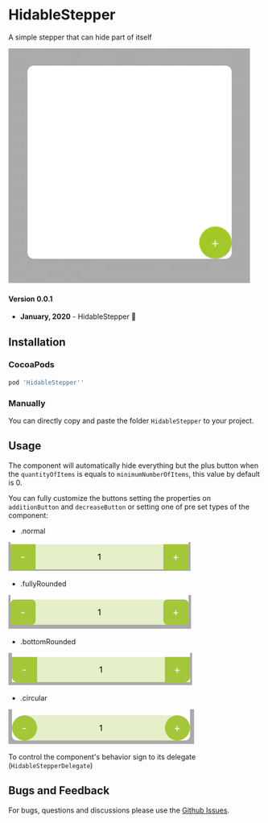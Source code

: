 # HidableStepper
A simple stepper that can hide part of itself 

![](component-example.gif)

#### Version 0.0.1
- **January, 2020** - HidableStepper 🥳

## Installation
###  CocoaPods

```ruby
pod 'HidableStepper''
```

###  Manually
You can directly copy and paste the folder `HidableStepper` to your project.

## Usage

The component will automatically hide everything but the plus button when the `quantityOfItems` is equals to `minimumNumberOfItems`, this value by default is 0.

You can fully customize the buttons setting the properties on `additionButton` and `decreaseButton` or setting one of pre set types of the component:

- .normal

![](screenshots/normal.png)

- .fullyRounded

![](screenshots/rounded.png)

- .bottomRounded

![](screenshots/bottomRounded.png)

- .circular

![](screenshots/circular.png)

To control the component's behavior sign to its delegate (`HidableStepperDelegate`)

## Bugs and Feedback
For bugs, questions and discussions please use the [Github Issues](https://github.com/chrsp/HidableStepper/issues).
